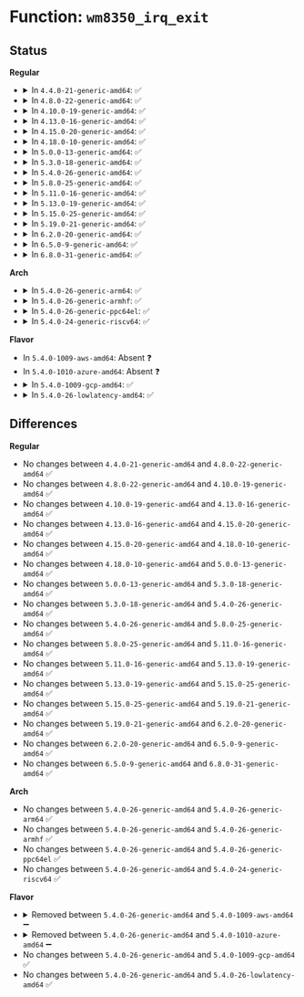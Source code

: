 # Function: <code>wm8350_irq_exit</code>

## Status
<b>Regular</b>
<ul>
<li>
<details>
<summary>In <code>4.4.0-21-generic-amd64</code>: ✅</summary>

```c
int wm8350_irq_exit(struct wm8350 * wm8350)
```

```json
{
  "name": "wm8350_irq_exit",
  "collision_type": "Unique Global",
  "inline_type": "No",
  "funcs": [
    {
      "addr": 18446744071584633984,
      "name": "wm8350_irq_exit",
      "external": true,
      "loc": "drivers/mfd/wm8350-irq.c:543",
      "file": "drivers/mfd/wm8350-irq.c",
      "inline": "seen, unknown",
      "caller_inline": [],
      "caller_func": [
        "drivers/mfd/wm8350-core.c:wm8350_device_exit",
        "drivers/mfd/wm8350-core.c:wm8350_device_init"
      ]
    }
  ],
  "symbols": [
    {
      "addr": 18446744071584633984,
      "name": "wm8350_irq_exit",
      "section": ".text",
      "bind": "STB_GLOBAL",
      "size": 27
    }
  ]
}
```
</details>
</li>
<li>
<details>
<summary>In <code>4.8.0-22-generic-amd64</code>: ✅</summary>

```c
int wm8350_irq_exit(struct wm8350 * wm8350)
```

```json
{
  "name": "wm8350_irq_exit",
  "collision_type": "Unique Global",
  "inline_type": "No",
  "funcs": [
    {
      "addr": 18446744071584986464,
      "name": "wm8350_irq_exit",
      "external": true,
      "loc": "drivers/mfd/wm8350-irq.c:543",
      "file": "drivers/mfd/wm8350-irq.c",
      "inline": "seen, unknown",
      "caller_inline": [],
      "caller_func": [
        "drivers/mfd/wm8350-core.c:wm8350_device_exit",
        "drivers/mfd/wm8350-core.c:wm8350_device_init"
      ]
    }
  ],
  "symbols": [
    {
      "addr": 18446744071584986464,
      "name": "wm8350_irq_exit",
      "section": ".text",
      "bind": "STB_GLOBAL",
      "size": 27
    }
  ]
}
```
</details>
</li>
<li>
<details>
<summary>In <code>4.10.0-19-generic-amd64</code>: ✅</summary>

```c
int wm8350_irq_exit(struct wm8350 * wm8350)
```

```json
{
  "name": "wm8350_irq_exit",
  "collision_type": "Unique Global",
  "inline_type": "No",
  "funcs": [
    {
      "addr": 18446744071585169968,
      "name": "wm8350_irq_exit",
      "external": true,
      "loc": "drivers/mfd/wm8350-irq.c:543",
      "file": "drivers/mfd/wm8350-irq.c",
      "inline": "seen, unknown",
      "caller_inline": [],
      "caller_func": [
        "drivers/mfd/wm8350-core.c:wm8350_device_exit",
        "drivers/mfd/wm8350-core.c:wm8350_device_init"
      ]
    }
  ],
  "symbols": [
    {
      "addr": 18446744071585169968,
      "name": "wm8350_irq_exit",
      "section": ".text",
      "bind": "STB_GLOBAL",
      "size": 24
    }
  ]
}
```
</details>
</li>
<li>
<details>
<summary>In <code>4.13.0-16-generic-amd64</code>: ✅</summary>

```c
int wm8350_irq_exit(struct wm8350 * wm8350)
```

```json
{
  "name": "wm8350_irq_exit",
  "collision_type": "Unique Global",
  "inline_type": "No",
  "funcs": [
    {
      "addr": 18446744071585251552,
      "name": "wm8350_irq_exit",
      "external": true,
      "loc": "drivers/mfd/wm8350-irq.c:543",
      "file": "drivers/mfd/wm8350-irq.c",
      "inline": "seen, unknown",
      "caller_inline": [],
      "caller_func": [
        "drivers/mfd/wm8350-core.c:wm8350_device_exit",
        "drivers/mfd/wm8350-core.c:wm8350_device_init"
      ]
    }
  ],
  "symbols": [
    {
      "addr": 18446744071585251552,
      "name": "wm8350_irq_exit",
      "section": ".text",
      "bind": "STB_GLOBAL",
      "size": 24
    }
  ]
}
```
</details>
</li>
<li>
<details>
<summary>In <code>4.15.0-20-generic-amd64</code>: ✅</summary>

```c
int wm8350_irq_exit(struct wm8350 * wm8350)
```

```json
{
  "name": "wm8350_irq_exit",
  "collision_type": "Unique Global",
  "inline_type": "No",
  "funcs": [
    {
      "addr": 18446744071585679312,
      "name": "wm8350_irq_exit",
      "external": true,
      "loc": "drivers/mfd/wm8350-irq.c:543",
      "file": "drivers/mfd/wm8350-irq.c",
      "inline": "seen, unknown",
      "caller_inline": [],
      "caller_func": [
        "drivers/mfd/wm8350-core.c:wm8350_device_exit",
        "drivers/mfd/wm8350-core.c:wm8350_device_init"
      ]
    }
  ],
  "symbols": [
    {
      "addr": 18446744071585679312,
      "name": "wm8350_irq_exit",
      "section": ".text",
      "bind": "STB_GLOBAL",
      "size": 24
    }
  ]
}
```
</details>
</li>
<li>
<details>
<summary>In <code>4.18.0-10-generic-amd64</code>: ✅</summary>

```c
int wm8350_irq_exit(struct wm8350 * wm8350)
```

```json
{
  "name": "wm8350_irq_exit",
  "collision_type": "Unique Global",
  "inline_type": "No",
  "funcs": [
    {
      "addr": 18446744071585925216,
      "name": "wm8350_irq_exit",
      "external": true,
      "loc": "drivers/mfd/wm8350-irq.c:543",
      "file": "drivers/mfd/wm8350-irq.c",
      "inline": "seen, unknown",
      "caller_inline": [],
      "caller_func": [
        "drivers/mfd/wm8350-core.c:wm8350_device_exit",
        "drivers/mfd/wm8350-core.c:wm8350_device_exit",
        "drivers/mfd/wm8350-core.c:wm8350_device_init"
      ]
    }
  ],
  "symbols": [
    {
      "addr": 18446744071585925216,
      "name": "wm8350_irq_exit",
      "section": ".text",
      "bind": "STB_GLOBAL",
      "size": 24
    }
  ]
}
```
</details>
</li>
<li>
<details>
<summary>In <code>5.0.0-13-generic-amd64</code>: ✅</summary>

```c
int wm8350_irq_exit(struct wm8350 * wm8350)
```

```json
{
  "name": "wm8350_irq_exit",
  "collision_type": "Unique Global",
  "inline_type": "No",
  "funcs": [
    {
      "addr": 18446744071586061472,
      "name": "wm8350_irq_exit",
      "external": true,
      "loc": "drivers/mfd/wm8350-irq.c:543",
      "file": "drivers/mfd/wm8350-irq.c",
      "inline": "seen, unknown",
      "caller_inline": [],
      "caller_func": [
        "drivers/mfd/wm8350-core.c:wm8350_device_exit",
        "drivers/mfd/wm8350-core.c:wm8350_device_exit",
        "drivers/mfd/wm8350-core.c:wm8350_device_init"
      ]
    }
  ],
  "symbols": [
    {
      "addr": 18446744071586061472,
      "name": "wm8350_irq_exit",
      "section": ".text",
      "bind": "STB_GLOBAL",
      "size": 24
    }
  ]
}
```
</details>
</li>
<li>
<details>
<summary>In <code>5.3.0-18-generic-amd64</code>: ✅</summary>

```c
int wm8350_irq_exit(struct wm8350 * wm8350)
```

```json
{
  "name": "wm8350_irq_exit",
  "collision_type": "Unique Global",
  "inline_type": "No",
  "funcs": [
    {
      "addr": 18446744071586296608,
      "name": "wm8350_irq_exit",
      "external": true,
      "loc": "drivers/mfd/wm8350-irq.c:538",
      "file": "drivers/mfd/wm8350-irq.c",
      "inline": "seen, unknown",
      "caller_inline": [],
      "caller_func": [
        "drivers/mfd/wm8350-core.c:wm8350_device_init"
      ]
    }
  ],
  "symbols": [
    {
      "addr": 18446744071586296608,
      "name": "wm8350_irq_exit",
      "section": ".text",
      "bind": "STB_GLOBAL",
      "size": 24
    }
  ]
}
```
</details>
</li>
<li>
<details>
<summary>In <code>5.4.0-26-generic-amd64</code>: ✅</summary>

```c
int wm8350_irq_exit(struct wm8350 * wm8350)
```

```json
{
  "name": "wm8350_irq_exit",
  "collision_type": "Unique Global",
  "inline_type": "No",
  "funcs": [
    {
      "addr": 18446744071586444816,
      "name": "wm8350_irq_exit",
      "external": true,
      "loc": "drivers/mfd/wm8350-irq.c:538",
      "file": "drivers/mfd/wm8350-irq.c",
      "inline": "seen, unknown",
      "caller_inline": [],
      "caller_func": [
        "drivers/mfd/wm8350-core.c:wm8350_device_init"
      ]
    }
  ],
  "symbols": [
    {
      "addr": 18446744071586444816,
      "name": "wm8350_irq_exit",
      "section": ".text",
      "bind": "STB_GLOBAL",
      "size": 24
    }
  ]
}
```
</details>
</li>
<li>
<details>
<summary>In <code>5.8.0-25-generic-amd64</code>: ✅</summary>

```c
int wm8350_irq_exit(struct wm8350 * wm8350)
```

```json
{
  "name": "wm8350_irq_exit",
  "collision_type": "Unique Global",
  "inline_type": "No",
  "funcs": [
    {
      "addr": 18446744071587221680,
      "name": "wm8350_irq_exit",
      "external": true,
      "loc": "drivers/mfd/wm8350-irq.c:538",
      "file": "drivers/mfd/wm8350-irq.c",
      "inline": "seen, unknown",
      "caller_inline": [],
      "caller_func": [
        "drivers/mfd/wm8350-core.c:wm8350_device_init"
      ]
    }
  ],
  "symbols": [
    {
      "addr": 18446744071587221680,
      "name": "wm8350_irq_exit",
      "section": ".text",
      "bind": "STB_GLOBAL",
      "size": 24
    }
  ]
}
```
</details>
</li>
<li>
<details>
<summary>In <code>5.11.0-16-generic-amd64</code>: ✅</summary>

```c
int wm8350_irq_exit(struct wm8350 * wm8350)
```

```json
{
  "name": "wm8350_irq_exit",
  "collision_type": "Unique Global",
  "inline_type": "No",
  "funcs": [
    {
      "addr": 18446744071587294000,
      "name": "wm8350_irq_exit",
      "external": true,
      "loc": "drivers/mfd/wm8350-irq.c:538",
      "file": "drivers/mfd/wm8350-irq.c",
      "inline": "seen, unknown",
      "caller_inline": [],
      "caller_func": [
        "drivers/mfd/wm8350-core.c:wm8350_device_init"
      ]
    }
  ],
  "symbols": [
    {
      "addr": 18446744071587294000,
      "name": "wm8350_irq_exit",
      "section": ".text",
      "bind": "STB_GLOBAL",
      "size": 24
    }
  ]
}
```
</details>
</li>
<li>
<details>
<summary>In <code>5.13.0-19-generic-amd64</code>: ✅</summary>

```c
int wm8350_irq_exit(struct wm8350 * wm8350)
```

```json
{
  "name": "wm8350_irq_exit",
  "collision_type": "Unique Global",
  "inline_type": "No",
  "funcs": [
    {
      "addr": 18446744071587181408,
      "name": "wm8350_irq_exit",
      "external": true,
      "loc": "drivers/mfd/wm8350-irq.c:538",
      "file": "drivers/mfd/wm8350-irq.c",
      "inline": "seen, unknown",
      "caller_inline": [],
      "caller_func": [
        "drivers/mfd/wm8350-core.c:wm8350_device_init"
      ]
    }
  ],
  "symbols": [
    {
      "addr": 18446744071587181408,
      "name": "wm8350_irq_exit",
      "section": ".text",
      "bind": "STB_GLOBAL",
      "size": 24
    }
  ]
}
```
</details>
</li>
<li>
<details>
<summary>In <code>5.15.0-25-generic-amd64</code>: ✅</summary>

```c
int wm8350_irq_exit(struct wm8350 * wm8350)
```

```json
{
  "name": "wm8350_irq_exit",
  "collision_type": "Unique Global",
  "inline_type": "No",
  "funcs": [
    {
      "addr": 18446744071587742384,
      "name": "wm8350_irq_exit",
      "external": true,
      "loc": "drivers/mfd/wm8350-irq.c:538",
      "file": "drivers/mfd/wm8350-irq.c",
      "inline": "seen, unknown",
      "caller_inline": [],
      "caller_func": [
        "drivers/mfd/wm8350-core.c:wm8350_device_init"
      ]
    }
  ],
  "symbols": [
    {
      "addr": 18446744071587742384,
      "name": "wm8350_irq_exit",
      "section": ".text",
      "bind": "STB_GLOBAL",
      "size": 24
    }
  ]
}
```
</details>
</li>
<li>
<details>
<summary>In <code>5.19.0-21-generic-amd64</code>: ✅</summary>

```c
int wm8350_irq_exit(struct wm8350 * wm8350)
```

```json
{
  "name": "wm8350_irq_exit",
  "collision_type": "Unique Global",
  "inline_type": "No",
  "funcs": [
    {
      "addr": 18446744071589088336,
      "name": "wm8350_irq_exit",
      "external": true,
      "loc": "drivers/mfd/wm8350-irq.c:538",
      "file": "drivers/mfd/wm8350-irq.c",
      "inline": "seen, unknown",
      "caller_inline": [],
      "caller_func": [
        "drivers/mfd/wm8350-core.c:wm8350_device_init"
      ]
    }
  ],
  "symbols": [
    {
      "addr": 18446744071589088336,
      "name": "wm8350_irq_exit",
      "section": ".text",
      "bind": "STB_GLOBAL",
      "size": 32
    }
  ]
}
```
</details>
</li>
<li>
<details>
<summary>In <code>6.2.0-20-generic-amd64</code>: ✅</summary>

```c
int wm8350_irq_exit(struct wm8350 * wm8350)
```

```json
{
  "name": "wm8350_irq_exit",
  "collision_type": "Unique Global",
  "inline_type": "No",
  "funcs": [
    {
      "addr": 18446744071590623856,
      "name": "wm8350_irq_exit",
      "external": true,
      "loc": "drivers/mfd/wm8350-irq.c:538",
      "file": "drivers/mfd/wm8350-irq.c",
      "inline": "seen, unknown",
      "caller_inline": [],
      "caller_func": [
        "drivers/mfd/wm8350-core.c:wm8350_device_init"
      ]
    }
  ],
  "symbols": [
    {
      "addr": 18446744071590623856,
      "name": "wm8350_irq_exit",
      "section": ".text",
      "bind": "STB_GLOBAL",
      "size": 32
    }
  ]
}
```
</details>
</li>
<li>
<details>
<summary>In <code>6.5.0-9-generic-amd64</code>: ✅</summary>

```c
int wm8350_irq_exit(struct wm8350 * wm8350)
```

```json
{
  "name": "wm8350_irq_exit",
  "collision_type": "Unique Global",
  "inline_type": "No",
  "funcs": [
    {
      "addr": 18446744071590964880,
      "name": "wm8350_irq_exit",
      "external": true,
      "loc": "drivers/mfd/wm8350-irq.c:538",
      "file": "drivers/mfd/wm8350-irq.c",
      "inline": "seen, unknown",
      "caller_inline": [],
      "caller_func": [
        "drivers/mfd/wm8350-core.c:wm8350_device_init"
      ]
    }
  ],
  "symbols": [
    {
      "addr": 18446744071590964880,
      "name": "wm8350_irq_exit",
      "section": ".text",
      "bind": "STB_GLOBAL",
      "size": 32
    }
  ]
}
```
</details>
</li>
<li>
<details>
<summary>In <code>6.8.0-31-generic-amd64</code>: ✅</summary>

```c
int wm8350_irq_exit(struct wm8350 * wm8350)
```

```json
{
  "name": "wm8350_irq_exit",
  "collision_type": "Unique Global",
  "inline_type": "No",
  "funcs": [
    {
      "addr": 18446744071591308720,
      "name": "wm8350_irq_exit",
      "external": true,
      "loc": "drivers/mfd/wm8350-irq.c:538",
      "file": "drivers/mfd/wm8350-irq.c",
      "inline": "seen, unknown",
      "caller_inline": [],
      "caller_func": [
        "drivers/mfd/wm8350-core.c:wm8350_device_init"
      ]
    }
  ],
  "symbols": [
    {
      "addr": 18446744071591308720,
      "name": "wm8350_irq_exit",
      "section": ".text",
      "bind": "STB_GLOBAL",
      "size": 32
    }
  ]
}
```
</details>
</li>
</ul>
<b>Arch</b>
<ul>
<li>
<details>
<summary>In <code>5.4.0-26-generic-arm64</code>: ✅</summary>

```c
int wm8350_irq_exit(struct wm8350 * wm8350)
```

```json
{
  "name": "wm8350_irq_exit",
  "collision_type": "Unique Global",
  "inline_type": "No",
  "funcs": [
    {
      "addr": 18446603336499309200,
      "name": "wm8350_irq_exit",
      "external": true,
      "loc": "drivers/mfd/wm8350-irq.c:538",
      "file": "drivers/mfd/wm8350-irq.c",
      "inline": "seen, unknown",
      "caller_inline": [],
      "caller_func": [
        "drivers/mfd/wm8350-core.c:wm8350_device_init"
      ]
    }
  ],
  "symbols": [
    {
      "addr": 18446603336499309200,
      "name": "wm8350_irq_exit",
      "section": ".text",
      "bind": "STB_GLOBAL",
      "size": 52
    }
  ]
}
```
</details>
</li>
<li>
<details>
<summary>In <code>5.4.0-26-generic-armhf</code>: ✅</summary>

```c
int wm8350_irq_exit(struct wm8350 * wm8350)
```

```json
{
  "name": "wm8350_irq_exit",
  "collision_type": "Unique Global",
  "inline_type": "No",
  "funcs": [
    {
      "addr": 3231853732,
      "name": "wm8350_irq_exit",
      "external": true,
      "loc": "drivers/mfd/wm8350-irq.c:538",
      "file": "drivers/mfd/wm8350-irq.c",
      "inline": "seen, unknown",
      "caller_inline": [],
      "caller_func": [
        "drivers/mfd/wm8350-core.c:wm8350_device_init"
      ]
    }
  ],
  "symbols": [
    {
      "addr": 3231853732,
      "name": "wm8350_irq_exit",
      "section": ".text",
      "bind": "STB_GLOBAL",
      "size": 40
    }
  ]
}
```
</details>
</li>
<li>
<details>
<summary>In <code>5.4.0-26-generic-ppc64el</code>: ✅</summary>

```c
int wm8350_irq_exit(struct wm8350 * wm8350)
```

```json
{
  "name": "wm8350_irq_exit",
  "collision_type": "Unique Global",
  "inline_type": "No",
  "funcs": [
    {
      "addr": 13835058055292526880,
      "name": "wm8350_irq_exit",
      "external": true,
      "loc": "drivers/mfd/wm8350-irq.c:538",
      "file": "drivers/mfd/wm8350-irq.c",
      "inline": "seen, unknown",
      "caller_inline": [],
      "caller_func": [
        "drivers/mfd/wm8350-core.c:wm8350_device_init"
      ]
    }
  ],
  "symbols": [
    {
      "addr": 13835058055292526880,
      "name": "wm8350_irq_exit",
      "section": ".text",
      "bind": "STB_GLOBAL",
      "size": 64
    }
  ]
}
```
</details>
</li>
<li>
<details>
<summary>In <code>5.4.0-24-generic-riscv64</code>: ✅</summary>

```c
int wm8350_irq_exit(struct wm8350 * wm8350)
```

```json
{
  "name": "wm8350_irq_exit",
  "collision_type": "Unique Global",
  "inline_type": "No",
  "funcs": [
    {
      "addr": 18446743936276558952,
      "name": "wm8350_irq_exit",
      "external": true,
      "loc": "drivers/mfd/wm8350-irq.c:538",
      "file": "drivers/mfd/wm8350-irq.c",
      "inline": "seen, unknown",
      "caller_inline": [],
      "caller_func": [
        "drivers/mfd/wm8350-core.c:wm8350_device_init"
      ]
    }
  ],
  "symbols": [
    {
      "addr": 18446743936276558952,
      "name": "wm8350_irq_exit",
      "section": ".text",
      "bind": "STB_GLOBAL",
      "size": 46
    }
  ]
}
```
</details>
</li>
</ul>
<b>Flavor</b>
<ul>
<li>
In <code>5.4.0-1009-aws-amd64</code>: Absent ❓
</li>
<li>
In <code>5.4.0-1010-azure-amd64</code>: Absent ❓
</li>
<li>
<details>
<summary>In <code>5.4.0-1009-gcp-amd64</code>: ✅</summary>

```c
int wm8350_irq_exit(struct wm8350 * wm8350)
```

```json
{
  "name": "wm8350_irq_exit",
  "collision_type": "Unique Global",
  "inline_type": "No",
  "funcs": [
    {
      "addr": 18446744071586392784,
      "name": "wm8350_irq_exit",
      "external": true,
      "loc": "drivers/mfd/wm8350-irq.c:538",
      "file": "drivers/mfd/wm8350-irq.c",
      "inline": "seen, unknown",
      "caller_inline": [],
      "caller_func": [
        "drivers/mfd/wm8350-core.c:wm8350_device_init"
      ]
    }
  ],
  "symbols": [
    {
      "addr": 18446744071586392784,
      "name": "wm8350_irq_exit",
      "section": ".text",
      "bind": "STB_GLOBAL",
      "size": 24
    }
  ]
}
```
</details>
</li>
<li>
<details>
<summary>In <code>5.4.0-26-lowlatency-amd64</code>: ✅</summary>

```c
int wm8350_irq_exit(struct wm8350 * wm8350)
```

```json
{
  "name": "wm8350_irq_exit",
  "collision_type": "Unique Global",
  "inline_type": "No",
  "funcs": [
    {
      "addr": 18446744071586504464,
      "name": "wm8350_irq_exit",
      "external": true,
      "loc": "drivers/mfd/wm8350-irq.c:538",
      "file": "drivers/mfd/wm8350-irq.c",
      "inline": "seen, unknown",
      "caller_inline": [],
      "caller_func": [
        "drivers/mfd/wm8350-core.c:wm8350_device_init"
      ]
    }
  ],
  "symbols": [
    {
      "addr": 18446744071586504464,
      "name": "wm8350_irq_exit",
      "section": ".text",
      "bind": "STB_GLOBAL",
      "size": 24
    }
  ]
}
```
</details>
</li>
</ul>

## Differences
<b>Regular</b>
<ul>
<li>
No changes between <code>4.4.0-21-generic-amd64</code> and <code>4.8.0-22-generic-amd64</code> ✅
</li>
<li>
No changes between <code>4.8.0-22-generic-amd64</code> and <code>4.10.0-19-generic-amd64</code> ✅
</li>
<li>
No changes between <code>4.10.0-19-generic-amd64</code> and <code>4.13.0-16-generic-amd64</code> ✅
</li>
<li>
No changes between <code>4.13.0-16-generic-amd64</code> and <code>4.15.0-20-generic-amd64</code> ✅
</li>
<li>
No changes between <code>4.15.0-20-generic-amd64</code> and <code>4.18.0-10-generic-amd64</code> ✅
</li>
<li>
No changes between <code>4.18.0-10-generic-amd64</code> and <code>5.0.0-13-generic-amd64</code> ✅
</li>
<li>
No changes between <code>5.0.0-13-generic-amd64</code> and <code>5.3.0-18-generic-amd64</code> ✅
</li>
<li>
No changes between <code>5.3.0-18-generic-amd64</code> and <code>5.4.0-26-generic-amd64</code> ✅
</li>
<li>
No changes between <code>5.4.0-26-generic-amd64</code> and <code>5.8.0-25-generic-amd64</code> ✅
</li>
<li>
No changes between <code>5.8.0-25-generic-amd64</code> and <code>5.11.0-16-generic-amd64</code> ✅
</li>
<li>
No changes between <code>5.11.0-16-generic-amd64</code> and <code>5.13.0-19-generic-amd64</code> ✅
</li>
<li>
No changes between <code>5.13.0-19-generic-amd64</code> and <code>5.15.0-25-generic-amd64</code> ✅
</li>
<li>
No changes between <code>5.15.0-25-generic-amd64</code> and <code>5.19.0-21-generic-amd64</code> ✅
</li>
<li>
No changes between <code>5.19.0-21-generic-amd64</code> and <code>6.2.0-20-generic-amd64</code> ✅
</li>
<li>
No changes between <code>6.2.0-20-generic-amd64</code> and <code>6.5.0-9-generic-amd64</code> ✅
</li>
<li>
No changes between <code>6.5.0-9-generic-amd64</code> and <code>6.8.0-31-generic-amd64</code> ✅
</li>
</ul>
<b>Arch</b>
<ul>
<li>
No changes between <code>5.4.0-26-generic-amd64</code> and <code>5.4.0-26-generic-arm64</code> ✅
</li>
<li>
No changes between <code>5.4.0-26-generic-amd64</code> and <code>5.4.0-26-generic-armhf</code> ✅
</li>
<li>
No changes between <code>5.4.0-26-generic-amd64</code> and <code>5.4.0-26-generic-ppc64el</code> ✅
</li>
<li>
No changes between <code>5.4.0-26-generic-amd64</code> and <code>5.4.0-24-generic-riscv64</code> ✅
</li>
</ul>
<b>Flavor</b>
<ul>
<li>
<details>
<summary>Removed between <code>5.4.0-26-generic-amd64</code> and <code>5.4.0-1009-aws-amd64</code> ➖</summary>

```c
int wm8350_irq_exit(struct wm8350 * wm8350)
```
</details>
</li>
<li>
<details>
<summary>Removed between <code>5.4.0-26-generic-amd64</code> and <code>5.4.0-1010-azure-amd64</code> ➖</summary>

```c
int wm8350_irq_exit(struct wm8350 * wm8350)
```
</details>
</li>
<li>
No changes between <code>5.4.0-26-generic-amd64</code> and <code>5.4.0-1009-gcp-amd64</code> ✅
</li>
<li>
No changes between <code>5.4.0-26-generic-amd64</code> and <code>5.4.0-26-lowlatency-amd64</code> ✅
</li>
</ul>
